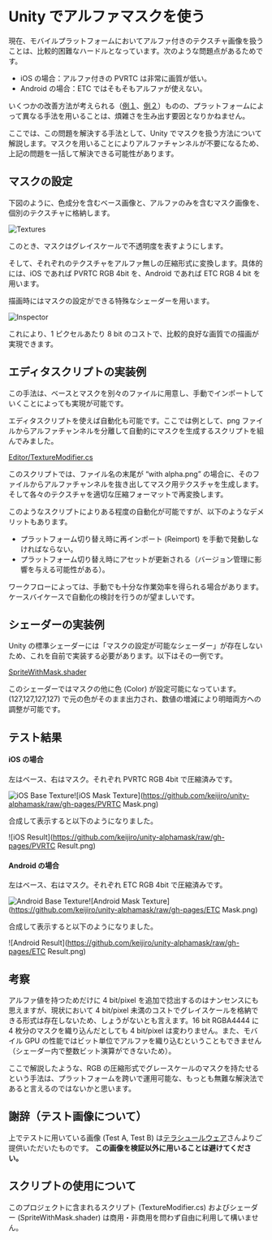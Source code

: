 Unity でアルファマスクを使う
============================

現在、モバイルプラットフォームにおいてアルファ付きのテクスチャ画像を扱うことは、比較的困難なハードルとなっています。次のような問題点があるためです。

- iOS の場合：アルファ付きの PVRTC は非常に画質が低い。
- Android の場合：ETC ではそもそもアルファが使えない。

いくつかの改善方法が考えられる（[例１](https://github.com/keijiro/unity-dither4444)、[例２](https://github.com/keijiro/unity-pvr-cleaner)）ものの、プラットフォームによって異なる手法を用いることは、煩雑さを生み出す要因となりかねません。

ここでは、この問題を解決する手法として、Unity でマスクを扱う方法について解説します。マスクを用いることによりアルファチャンネルが不要になるため、上記の問題を一括して解決できる可能性があります。

マスクの設定
------------

下図のように、色成分を含むベース画像と、アルファのみを含むマスク画像を、個別のテクスチャに格納します。

![Textures](https://github.com/keijiro/unity-alphamask/raw/gh-pages/Textures.png)

このとき、マスクはグレイスケールで不透明度を表すようにします。

そして、それぞれのテクスチャをアルファ無しの圧縮形式に変換します。具体的には、iOS であれば PVRTC RGB 4bit を、Android であれば ETC RGB 4 bit を用います。

描画時にはマスクの設定ができる特殊なシェーダーを用います。

![Inspector](https://github.com/keijiro/unity-alphamask/raw/gh-pages/Inspector.png)

これにより、1 ピクセルあたり 8 bit のコストで、比較的良好な画質での描画が実現できます。

エディタスクリプトの実装例
--------------------------

この手法は、ベースとマスクを別々のファイルに用意し、手動でインポートしていくことによっても実現が可能です。

エディタスクリプトを使えば自動化も可能です。ここでは例として、png ファイルからアルファチャンネルを分離して自動的にマスクを生成するスクリプトを組んでみました。

[Editor/TextureModifier.cs](https://github.com/keijiro/unity-alphamask/blob/master/Assets/Editor/TextureModifier.cs)

このスクリプトでは、ファイル名の末尾が “with alpha.png” の場合に、そのファイルからアルファチャンネルを抜き出してマスク用テクスチャを生成します。そして各々のテクスチャを適切な圧縮フォーマットで再変換します。

このようなスクリプトによりある程度の自動化が可能ですが、以下のようなデメリットもあります。

- プラットフォーム切り替え時に再インポート (Reimport) を手動で発動しなければならない。
- プラットフォーム切り替え時にアセットが更新される（バージョン管理に影響を与える可能性がある）。

ワークフローによっては、手動でも十分な作業効率を得られる場合があります。ケースバイケースで自動化の検討を行うのが望ましいです。

シェーダーの実装例
------------------

Unity の標準シェーダーには「マスクの設定が可能なシェーダー」が存在しないため、これを自前で実装する必要があります。以下はその一例です。

[SpriteWithMask.shader](https://github.com/keijiro/unity-alphamask/blob/master/Assets/SpriteWithMask.shader)

このシェーダーではマスクの他に色 (Color) が設定可能になっています。(127,127,127,127) で元の色がそのまま出力され、数値の増減により明暗両方への調整が可能です。

テスト結果
----------

#### iOS の場合

左はベース、右はマスク。それぞれ PVRTC RGB 4bit で圧縮済みです。

![iOS Base Texture](https://github.com/keijiro/unity-alphamask/raw/gh-pages/PVRTC.png)![iOS Mask Texture](https://github.com/keijiro/unity-alphamask/raw/gh-pages/PVRTC Mask.png)

合成して表示すると以下のようになりました。

![iOS Result](https://github.com/keijiro/unity-alphamask/raw/gh-pages/PVRTC Result.png)

#### Android の場合

左はベース、右はマスク。それぞれ ETC RGB 4bit で圧縮済みです。

![Android Base Texture](https://github.com/keijiro/unity-alphamask/raw/gh-pages/ETC.png)![Android Mask Texture](https://github.com/keijiro/unity-alphamask/raw/gh-pages/ETC Mask.png)

合成して表示すると以下のようになりました。

![Android Result](https://github.com/keijiro/unity-alphamask/raw/gh-pages/ETC Result.png)

考察
----

アルファ値を持つためだけに 4 bit/pixel を追加で捻出するのはナンセンスにも思えますが、現状において 4 bit/pixel 未満のコストでグレイスケールを格納できる形式は存在しないため、しょうがないとも言えます。16 bit RGBA4444 に 4 枚分のマスクを織り込んだとしても 4 bit/pixel は変わりません。また、モバイル GPU の性能ではビット単位でアルファを織り込むということもできません（シェーダー内で整数ビット演算ができないため）。

ここで解説したような、RGB の圧縮形式でグレースケールのマスクを持たせるという手法は、プラットフォームを跨いで運用可能な、もっとも無難な解決法であると言えるのではないかと思います。

謝辞（テスト画像について）
--------------------------

上でテストに用いている画像 (Test A, Test B) は[テラシュールウェア](http://terasur.blog.fc2.com)さんよりご提供いただいたものです。 **この画像を検証以外に用いることは避けてください。**

スクリプトの使用について
------------------------

このプロジェクトに含まれるスクリプト (TextureModifier.cs) およびシェーダー (SpriteWithMask.shader) は商用・非商用を問わず自由に利用して構いません。

